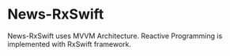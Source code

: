 # News-RxSwift

News-RxSwift uses MVVM Architecture. Reactive Programming is implemented with RxSwift framework.
